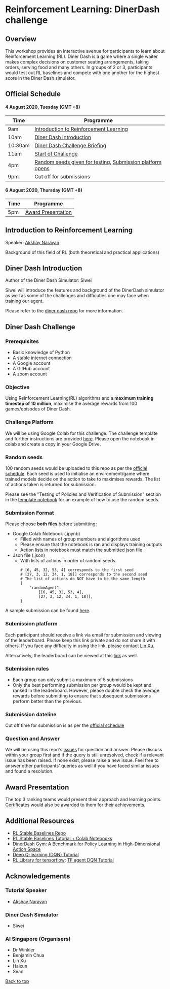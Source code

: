 # **Reinforcement Learning: DinerDash challenge**

## Overview
This workshop provides an interactive avenue for participants to learn about Reinforcement Learning (RL). Diner Dash is a game where a single waiter makes complex decisions on customer seating arrangements, taking orders, serving food and many others. In groups of 2 or 3, participants would test out RL baselines and compete with one another for the highest score in the Diner Dash simulator. 

## Official Schedule
#### 4 August 2020, Tuesday (GMT +8)
| **Time** | **Programme** |
| - | - |
| 9am | [Introduction to Reinforcement Learning](#Introduction-to-Reinforcement-Learning) |
| 10am | [Diner Dash Introduction](#Diner-Dash-Introduction) |
| 10:30am | [Diner Dash Challenge Briefing](#Diner-Dash-Challenge) |
| 11am | [Start of Challenge](#Diner-Dash-Challenge) |
| 4pm  | [Random seeds given for testing,](#Random-seeds) [Submission platform opens](#Submission-platform) |
| 9pm  | Cut off for submissions |

#### 6 August 2020, Thursday (GMT +8)
| **Time** | **Programme** |
| - | - |
| 5pm | [Award Presentation](#Award-Presentation) |

## Introduction to Reinforcement Learning
Speaker: [Akshay Narayan](https://www.comp.nus.edu.sg/cs/bio/anarayan/)

Background of this field of RL (both theoretical and practical applications)

## Diner Dash Introduction
Author of the Diner Dash Simulator: Siwei

Siwei will introduce the features and background of the DinerDash simulator as well as some of the challenges and difficuties one may face when training our agent.

Please refer to the [diner dash repo](https://github.com/AdaCompNUS/diner-dash-simulator) for more information.

## Diner Dash Challenge
### Prerequisites
- Basic knowledge of Python
- A stable internet connection
- A Google account
- A GitHub account
- A zoom account

### Objective
Using Reinforcement Learning(RL) algorithms and a **maximum training timestep of 10 million**, maximise the average rewards from 100 games/episodes of Diner Dash.

### Challenge Platform
We will be using Google Colab for this challenge. The challenge template and further instructions are provided [here](https://github.com/AISG-Technology-Team/Diner-Dash-Workshop/blob/master/Challenge_Template.ipynb). Please open the notebook in colab and create a copy in your Google Drive.

### Random seeds
100 random seeds would be uploaded to this repo as per the [official schedule](#Official-Schedule). Each seed is used to initialise an environment/game where trained models decide on the action to take to maximises rewards. The list of actions taken is returned for submission. 

Please see the "Testing of Policies and Verification of Submission" section in the [template notebook](https://github.com/AISG-Technology-Team/Diner-Dash-Workshop/blob/master/Challenge_Template.ipynb) for an example of how to use the random seeds.

### Submission Format
Please choose **both files** before submitting:
- Google Colab Notebook (.ipynb)
    - Filled with names of group members and algorithms used
    - Please ensure that the notebook is ran and displays training outputs
    - Action lists in notebook must match the submitted json file
- Json file (.json)
    - With lists of actions in order of random seeds
        ```
        # [6, 45, 32, 53, 4] corresponds to the first seed
        # [27, 3, 12, 34, 1, 18]] corresponds to the second seed
        # The list of actions do NOT have to be the same length
        {
            "randomAgent": 
                [[6, 45, 32, 53, 4],
                [27, 3, 12, 34, 1, 18]],
        }
        ```

A sample submission can be found [here](https://github.com/AISG-Technology-Team/Diner-Dash-Workshop/tree/master/sample_submission).

### Submission platform
Each participant should receive a link via email for submission and viewing of the leaderboard. Please keep this link private and do not share it with others. If you face any difficulty in using the link, please contact [Lin Xu](mailto:linxu@aisingapore.org).

Alternatively, the leaderboard can be viewed at this [link](https://aisummerschool.aisingapore.org/submission) as well.

### Submission rules
- Each group can only submit a maximum of 5 submissions
- Only the best performing submission per group would be kept and ranked in the leaderboard. However, please double check the average rewards before submitting to ensure that subsequent submissions perform better than the previous.

### Submission dateline
Cut off time for submission is as per the [official schedule](#Official-Schedule)

### Question and Answer
We will be using this repo's [issues](https://github.com/AISG-Technology-Team/Diner-Dash-Workshop/issues) for question and answer. Please discuss within your group first and if the query is still unresolved, check if a relevant issue has been raised. If none exist, please raise a new issue. Feel free to answer other participants' queries as well if you have faced similar issues and found a resolution.

## Award Presentation
The top 3 ranking teams would present their approach and learning points. Certificates would also be awarded to them for their achievements.

## Additional Resources
- [RL Stable Baselines Repo](https://github.com/hill-a/stable-baselines)
- [RL Stable Baselines Tutorial + Colab Notebooks](https://github.com/araffin/rl-tutorial-jnrr19)
- [DinerDash Gym: A Benchmark for Policy Learning in High-Dimensional Action Space](https://github.com/AISG-Technology-Team/Diner-Dash-Workshop/blob/master/DinerDash%20Gym_%20A%20Benchmark%20for%20Policy%20Learning%20in%20High-Dimensional%20Action%20Space.pdf)
- [Deep Q-learning (DQN) Tutorial](https://www.analyticsvidhya.com/blog/2019/04/introduction-deep-q-learning-python/)
- [RL Library for tensorflow](https://github.com/tensorflow/agents): [TF agent DQN Tutorial](https://github.com/tensorflow/agents/blob/master/docs/tutorials/1_dqn_tutorial.ipynb)

## Acknowledgements
### Tutorial Speaker
- [Akshay Narayan](https://www.comp.nus.edu.sg/cs/bio/anarayan/)

### Diner Dash Simulator
- Siwei

### AI Singapore (Organisers)
- Dr Winkler
- Benjamin Chua
- Lin Xu
- Haixun
- Sean

[Back to top](#Reinforcement-Learning:-DinerDash-challenge)